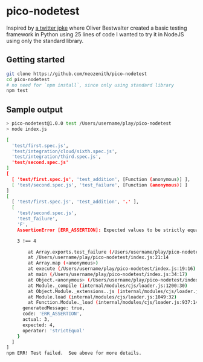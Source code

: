 # pico-nodetest

Inspired by [a twitter joke](https://gitlab.com/obestwalter/pico-pytest/-/blob/1.0+twitter-joke/src/pico_pytest/pytest.py) where Oliver Bestwalter created a basic testing framework in Python using 25 lines of code I wanted to try it in NodeJS using only the standard library.

## Getting started

```bash
git clone https://github.com/neozenith/pico-nodetest
cd pico-nodetest
# no need for `npm install`, since only using standard library
npm test
```

## Sample output

```bash
> pico-nodetest@1.0.0 test /Users/username/play/pico-nodetest
> node index.js

[
  'test/first.spec.js',
  'test/integration/cloud/sixth.spec.js',
  'test/integration/third.spec.js',
  'test/second.spec.js'
]
[
  [ 'test/first.spec.js', 'test_addition', [Function (anonymous)] ],
  [ 'test/second.spec.js', 'test_failure', [Function (anonymous)] ]
]
[
  [ 'test/first.spec.js', 'test_addition', '.' ],
  [
    'test/second.spec.js',
    'test_failure',
    'F',
    AssertionError [ERR_ASSERTION]: Expected values to be strictly equal:

    3 !== 4

        at Array.exports.test_failure (/Users/username/play/pico-nodetest/test/second.spec.js:6:10)
        at /Users/username/play/pico-nodetest/index.js:21:14
        at Array.map (<anonymous>)
        at execute (/Users/username/play/pico-nodetest/index.js:19:16)
        at main (/Users/username/play/pico-nodetest/index.js:34:17)
        at Object.<anonymous> (/Users/username/play/pico-nodetest/index.js:39:30)
        at Module._compile (internal/modules/cjs/loader.js:1200:30)
        at Object.Module._extensions..js (internal/modules/cjs/loader.js:1220:10)
        at Module.load (internal/modules/cjs/loader.js:1049:32)
        at Function.Module._load (internal/modules/cjs/loader.js:937:14) {
      generatedMessage: true,
      code: 'ERR_ASSERTION',
      actual: 3,
      expected: 4,
      operator: 'strictEqual'
    }
  ]
]
npm ERR! Test failed.  See above for more details.
```
